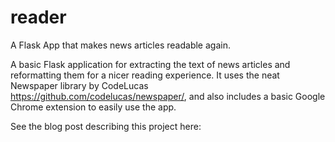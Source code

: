 # reader
A Flask App that makes news articles readable again.

A basic Flask application for extracting the text of news articles and reformatting them for a nicer reading experience. It uses the neat Newspaper library by CodeLucas <https://github.com/codelucas/newspaper/>, and also includes a basic Google Chrome extension to easily use the app.

See the blog post describing this project here: 
